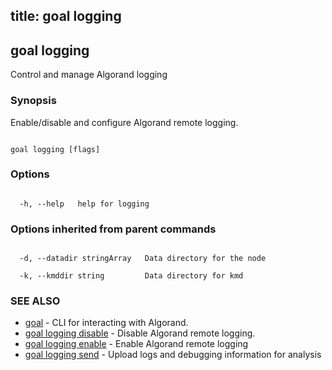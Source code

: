 title: goal logging
---
## goal logging



Control and manage Algorand logging



### Synopsis



Enable/disable and configure Algorand remote logging.



```

goal logging [flags]

```



### Options



```

  -h, --help   help for logging

```



### Options inherited from parent commands



```

  -d, --datadir stringArray   Data directory for the node

  -k, --kmddir string         Data directory for kmd

```



### SEE ALSO



* [goal](../../../goal/goal/)	 - CLI for interacting with Algorand.
* [goal logging disable](../disable/)	 - Disable Algorand remote logging.
* [goal logging enable](../enable/)	 - Enable Algorand remote logging
* [goal logging send](../send/)	 - Upload logs and debugging information for analysis



